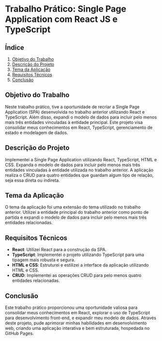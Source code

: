 
# Trabalho Prático: Single Page Application com React JS e TypeScript

## Índice

1. [Objetivo do Trabalho](#objetivo-do-trabalho)
2. [Descrição do Projeto](#descrição-do-projeto)
3. [Tema da Aplicação](#tema-da-aplicação)
4. [Requisitos Técnicos](#requisitos-técnicos)
5. [Conclusão](#conclusão)

## Objetivo do Trabalho

Neste trabalho prático, tive a oportunidade de recriar a Single Page Application (SPA) desenvolvida no trabalho anterior utilizando React e TypeScript. Além disso, expandi o modelo de dados para incluir pelo menos mais três entidades vinculadas à entidade principal. Este projeto visa consolidar meus conhecimentos em React, TypeScript, gerenciamento de estado e modelagem de dados.

## Descrição do Projeto

Implementei a Single Page Application utilizando React, TypeScript, HTML e CSS. Expanda o modelo de dados para incluir pelo menos mais três entidades vinculadas à entidade utilizada no trabalho anterior. A aplicação realiza o CRUD para quatro entidades que guardam algum tipo de relação, seja essa direta ou indireta.

## Tema da Aplicação

O tema da aplicação foi uma extensão do tema utilizado no trabalho anterior. Utilizei a entidade principal do trabalho anterior como ponto de partida e expandi o modelo de dados para incluir pelo menos mais três entidades relacionadas.

## Requisitos Técnicos

- **React**: Utilizei React para a construção da SPA.
- **TypeScript**: Implementei o projeto utilizando TypeScript para uma tipagem mais robusta e segura.
- **HTML e CSS**: Estruturei e estilizei a interface da aplicação utilizando HTML e CSS.
- **CRUD**: Implementei as operações CRUD para pelo menos quatro entidades relacionadas.

## Conclusão

Este trabalho prático proporcionou uma oportunidade valiosa para consolidar meus conhecimentos em React, explorar o uso de TypeScript para desenvolvimento front-end, e expandir meu modelo de dados. Através deste projeto, pude aprimorar minhas habilidades em desenvolvimento web, criando uma aplicação interativa e bem estruturada, hospedada no GitHub Pages.
```
